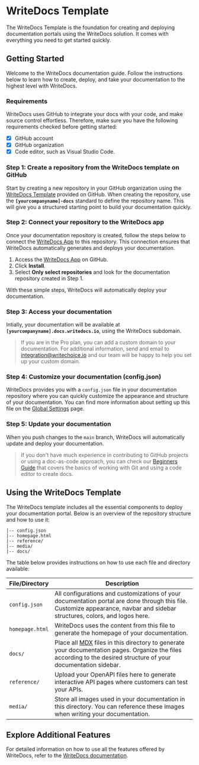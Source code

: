 # WriteDocs Template

The WriteDocs Template is the foundation for creating and deploying documentation portals using the WriteDocs solution. It comes with everything you need to get started quickly.

## Getting Started

Welcome to the WriteDocs documentation guide. Follow the instructions below to learn how to create, deploy, and take your documentation to the highest level with WriteDocs.

### Requirements

WriteDocs uses GitHub to integrate your docs with your code, and make source control effortless. Therefore, make sure you have the following requirements checked before getting started:

- [x] GitHub account
- [x] GitHub organization
- [x] Code editor, such as Visual Studio Code.

### Step 1: Create a repository from the WriteDocs template on GitHub

Start by creating a new repository in your GitHub organization using the [WriteDocs Template](https://github.com/WriteDocs/WriteDocs-template) provided on GitHub. When creating the repository, use the **`[yourcompanyname]-docs`** standard to define the repository name. This will give you a structured starting point to build your documentation quickly.

### Step 2: Connect your repository to the WriteDocs app

Once your documentation repository is created, follow the steps below to connect the [WriteDocs App](https://github.com/apps/WriteDocs-app) to this repository. This connection ensures that WriteDocs automatically generates and deploys your documentation.

1. Access the [WriteDocs App](https://github.com/apps/WriteDocs-app) on GitHub.
2. Click **Install**.
3. Select **Only select repositories** and look for the documentation repository created in Step 1.

With these simple steps, WriteDocs will automatically deploy your documentation.

### Step 3: Access your documentation

Intially, your documentation will be available at **`[yourcompanyname].docs.writedocs.io`**, using the WriteDocs subdomain.

> If you are in the Pro plan, you can add a custom domain to your documentation. For additional information, send and email to integration@writechoice.io and our team will be happy to help you set up your custom domain.

### Step 4: Customize your documentation (config.json)

WriteDocs provides you with a `config.json` file in your documentation repository where you can quickly customize the appearance and structure of your documentation. You can find more information about setting up this file on the [Global Settings](https://docs.writedocs.io/global-settings/) page.

### Step 5: Update your documentation

When you push changes to the `main` branch, WriteDocs will automatically update and deploy your documentation.

> If you don't have much experience in contributing to GitHub projects or using a doc-as-code approach, you can check our [Beginners Guide](https://docs.writedocs.io/beginners-guide) that covers the basics of working with Git and using a code editor to create docs.

## Using the WriteDocs Template

The WriteDocs template includes all the essential components to deploy your documentation portal. Below is an overview of the repository structure and how to use it:

```
|-- config.json
|-- homepage.html
|-- reference/
|-- media/
|-- docs/
```

The table below provides instructions on how to use each file and directory available:

| **File/Directory** | **Description**                                                                                                                                                                        |
| ------------------ | -------------------------------------------------------------------------------------------------------------------------------------------------------------------------------------- |
| `config.json`      | All configurations and customizations of your documentation portal are done through this file. Customize appearance, navbar and sidebar structures, colors, and logos here.            |
| `homepage.html`    | WriteDocs uses the content from this file to generate the homepage of your documentation.                                                                                              |
| `docs/`            | Place all [MDX](https://mdxjs.com/) files in this directory to generate your documentation pages. Organize the files according to the desired structure of your documentation sidebar. |
| `reference/`       | Upload your OpenAPI files here to generate interactive API pages where customers can test your APIs.                                                                                   |
| `media/`           | Store all images used in your documentation in this directory. You can reference these images when writing your documentation.                                                         |

## Explore Additional Features

For detailed information on how to use all the features offered by WriteDocs, refer to the [WriteDocs documentation](https://docs.writedocs.io).

